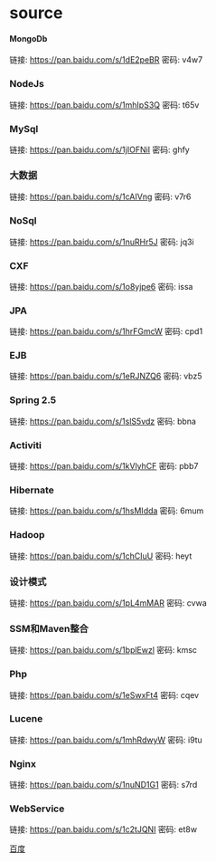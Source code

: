 # source

#### MongoDb

链接: https://pan.baidu.com/s/1dE2peBR 密码: v4w7

### NodeJs

链接: https://pan.baidu.com/s/1mhIpS3Q 密码: t65v

### MySql

链接: https://pan.baidu.com/s/1jIOFNiI 密码: ghfy

### 大数据

链接: https://pan.baidu.com/s/1cAIVng 密码: v7r6

### NoSql

链接: https://pan.baidu.com/s/1nuRHr5J 密码: jq3i

### CXF

链接: https://pan.baidu.com/s/1o8yjpe6 密码: issa

### JPA

链接: https://pan.baidu.com/s/1hrFGmcW 密码: cpd1

### EJB

链接: https://pan.baidu.com/s/1eRJNZQ6 密码: vbz5

### Spring 2.5

链接: https://pan.baidu.com/s/1slS5vdz 密码: bbna

### Activiti

链接: https://pan.baidu.com/s/1kVlyhCF 密码: pbb7

### Hibernate

链接: https://pan.baidu.com/s/1hsMIdda 密码: 6mum

### Hadoop

链接: https://pan.baidu.com/s/1chCIuU 密码: heyt

### 设计模式

链接: https://pan.baidu.com/s/1pL4mMAR 密码: cvwa

### SSM和Maven整合

链接: https://pan.baidu.com/s/1bplEwzl 密码: kmsc

### Php

链接: https://pan.baidu.com/s/1eSwxFt4 密码: cqev

### Lucene

链接: https://pan.baidu.com/s/1mhRdwyW 密码: i9tu

### Nginx

链接: https://pan.baidu.com/s/1nuND1G1 密码: s7rd

### WebService

链接: https://pan.baidu.com/s/1c2tJQNI 密码: et8w

[百度](http://www.baidu.com)